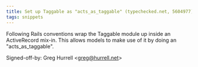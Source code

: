 ```yaml
---
title: Set up Taggable as "acts_as_taggable" (typechecked.net, 5604977)
tags: snippets
---
```


Following Rails conventions wrap the Taggable module up inside an ActiveRecord mix-in. This allows models to make use of it by doing an "acts_as_taggable".

Signed-off-by: Greg Hurrell &lt;greg@hurrell.net&gt;
